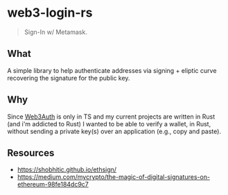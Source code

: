 # web3-login-rs
> Sign-In w/ Metamask.

## What
A simple library to help authenticate addresses via signing + eliptic curve recovering the signature for the public key.

## Why
Since [Web3Auth](https://github.com/Web3Auth/Web3Auth) is only in TS and my current projects are written in Rust (and i'm addicted to Rust) I wanted to be able to verify a wallet, in Rust, without sending a private key(s) over an application (e.g., copy and paste).

## Resources
- https://shobhitic.github.io/ethsign/
- https://medium.com/mycrypto/the-magic-of-digital-signatures-on-ethereum-98fe184dc9c7